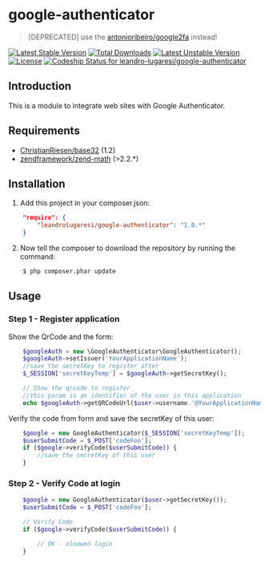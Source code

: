 google-authenticator
====================

> [DEPRECATED] use the [antonioribeiro/google2fa](https://github.com/antonioribeiro/google2fa) instead!

[![Latest Stable Version](https://poser.pugx.org/leandrolugaresi/google-authenticator/v/stable.svg)](https://packagist.org/packages/leandrolugaresi/google-authenticator) [![Total Downloads](https://poser.pugx.org/leandrolugaresi/google-authenticator/downloads.svg)](https://packagist.org/packages/leandrolugaresi/google-authenticator) [![Latest Unstable Version](https://poser.pugx.org/leandrolugaresi/google-authenticator/v/unstable.svg)](https://packagist.org/packages/leandrolugaresi/google-authenticator) [![License](https://poser.pugx.org/leandrolugaresi/google-authenticator/license.svg)](https://packagist.org/packages/leandrolugaresi/google-authenticator)
[ ![Codeship Status for leandro-lugaresi/google-authenticator](https://www.codeship.io/projects/c56f02e0-2489-0132-ed0d-5e8cf715c71c/status?branch=master)](https://www.codeship.io/projects/36901)

Introduction
------------

This is a module to integrate web sites with Google Authenticator.

Requirements
------------

* [ChristianRiesen/base32](https://github.com/ChristianRiesen/base32) (1.2)
* [zendframework/zend-math](https://github.com/zendframework/zf2) (>2.2.*)

Installation
------------

1. Add this project in your composer.json:

```json
    "require": {
        "leandrolugaresi/google-authenticator": "1.0.*"
    }
```

2. Now tell the composer to download the repository by running the command:

```bash
    $ php composer.phar update
```

Usage
-----

### Step 1 - Register application

Show the QrCode and the form:

```php
    $googleAuth = new \GoogleAuthenticator\GoogleAuthenticator();
    $googleAuth->setIssuer('YourApplicationName');
    //save the secretKey to register after
    $_SESSION['secretKeyTemp'] = $googleAuth->getSecretKey();

    // Show the qrcode to register
    //this param is an identifier of the user in this application
    echo $googleAuth->getQRCodeUrl($user->username.'@YourApplicationName');
```

Verify the code from form and save the secretKey of this user:

```php
    $google = new GoogleAuthenticator($_SESSION['secretKeyTemp']);
    $userSubmitCode = $_POST['codeFoo'];
    if ($google->verifyCode($userSubmitCode)) {
        //save the secretKey of this user
    }
```

### Step 2 - Verify Code at login

```PHP
    $google = new GoogleAuthenticator($user->getSecretKey());
    $userSubmitCode = $_POST['codeFoo'];

    // Verify Code
    if ($google->verifyCode($userSubmitCode)) {

        // OK - aloowed login
    }
```
